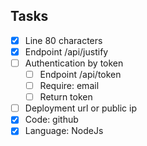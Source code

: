 ## Tasks

- [x] Line 80 characters
- [x] Endpoint /api/justify
- [ ] Authentication by token
  - [ ] Endpoint /api/token
  - [ ] Require: email
  - [ ] Return token
- [ ] Deployment url or public ip
- [x] Code: github
- [x] Language: NodeJs